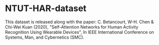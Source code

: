 # NTUT-HAR-dataset

This dataset is released along with the paper:
C. Betancourt, W-H. Chen &  Chi-Wei Kuan (2020), "Self-Attention Networks for Human Activity Recognition Using Wearable Devices", In IEEE International Conference on Systems, Man, and Cybernetics (SMC).

